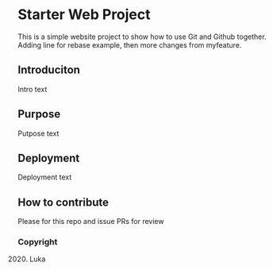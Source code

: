 # Starter Web Project

This is a simple website project to show how to use Git and Github together.
Adding line for rebase example, then more changes from myfeature.

## Introduciton

Intro text

## Purpose

Putpose text

## Deployment

Deployment text

## How to contribute

Please for this repo and issue PRs for review

### Copyright
2020. Luka